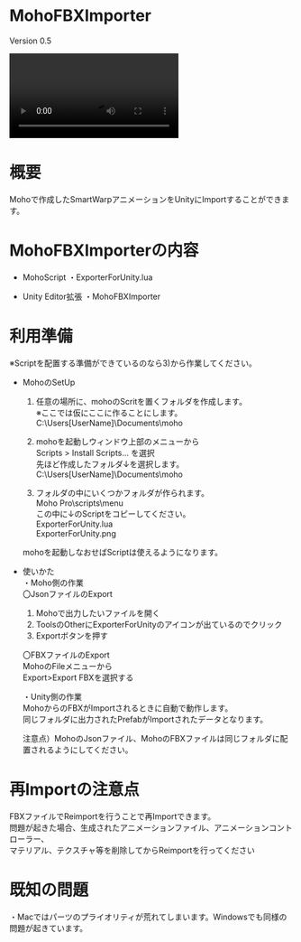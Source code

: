 # MohoFBXImporter
 Version 0.5
  
![run](https://raw.githubusercontent.com/sassembla/MohoImporter/master/doc/run.mov)

# 概要  
 Mohoで作成したSmartWarpアニメーションをUnityにImportすることができます。  

# MohoFBXImporterの内容  
* MohoScript
  ・ExporterForUnity.lua  

* Unity Editor拡張
  ・MohoFBXImporter  


# 利用準備  
※Scriptを配置する準備ができているのなら3)から作業してください。

* MohoのSetUp
  1) 任意の場所に、mohoのScritを置くフォルダを作成します。  
  ※ここでは仮にここに作ることにします。    
   C:\Users\[UserName]\Documents\moho  

  2) mohoを起動しウィンドウ上部のメニューから  
  Scripts > Install Scripts... を選択  
  先ほど作成したフォルダ↓を選択します。  
   C:\Users\[UserName]\Documents\moho  

  3) フォルダの中にいくつかフォルダが作られます。  
  Moho Pro\scripts\menu  
  この中に↓のScriptをコピーしてください。  
    ExporterForUnity.lua  
    ExporterForUnity.png  

    mohoを起動しなおせばScriptは使えるようになります。  

* 使いかた  
  ・Moho側の作業  
  〇JsonファイルのExport  
  1) Mohoで出力したいファイルを開く  
  2) ToolsのOtherにExporterForUnityのアイコンが出ているのでクリック  
  3) Exportボタンを押す  

  〇FBXファイルのExport  
  MohoのFileメニューから  
  Export>Export FBXを選択する  

  ・Unity側の作業  
  MohoからのFBXがImportされるときに自動で動作します。  
  同じフォルダに出力されたPrefabがImportされたデータとなります。  

  注意点）MohoのJsonファイル、MohoのFBXファイルは同じフォルダに配置されるようにしてください。  

# 再Importの注意点  
  FBXファイルでReimportを行うことで再Importできます。  
  問題が起きた場合、生成されたアニメーションファイル、アニメーションコントローラー、  
  マテリアル、テクスチャ等を削除してからReimportを行ってください  

# 既知の問題  
  ・Macではパーツのプライオリティが荒れてしまいます。Windowsでも同様の問題が起きています。  

